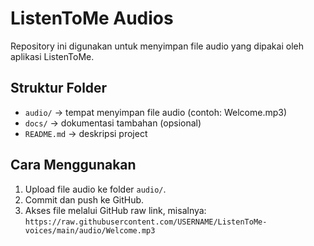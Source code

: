 # ListenToMe Audios

Repository ini digunakan untuk menyimpan file audio yang dipakai oleh aplikasi ListenToMe.

## Struktur Folder
- `audio/` → tempat menyimpan file audio (contoh: Welcome.mp3)
- `docs/` → dokumentasi tambahan (opsional)
- `README.md` → deskripsi project

## Cara Menggunakan
1. Upload file audio ke folder `audio/`.
2. Commit dan push ke GitHub.
3. Akses file melalui GitHub raw link, misalnya:
   `https://raw.githubusercontent.com/USERNAME/ListenToMe-voices/main/audio/Welcome.mp3`
